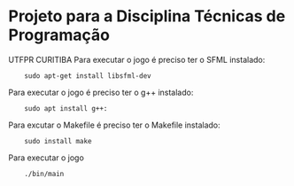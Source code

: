 # Projeto para a Disciplina Técnicas de Programação 
UTFPR CURITIBA
Para executar o jogo é preciso ter o SFML instalado:
```
    sudo apt-get install libsfml-dev
 ```
Para executar o jogo é preciso ter o g++ instalado:
```
    sudo apt install g++:
```
Para excutar o Makefile é preciso ter o Makefile instalado:
```
    sudo install make
```
Para executar o jogo
```
    ./bin/main
```
